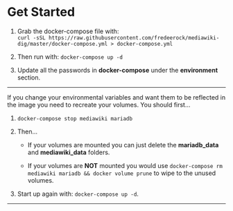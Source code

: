 # Get Started

1. Grab the docker-compose file with:  
`curl -sSL https://raw.githubusercontent.com/fredeerock/mediawiki-dig/master/docker-compose.yml > docker-compose.yml`

2. Then run with: `docker-compose up -d`

3. Update all the passwords in **docker-compose** under the **environment** section.

---

If you change your environmental variables and want them to be reflected in the image you need to recreate your volumes. You should first...   

1. `docker-compose stop mediawiki mariadb`

3. Then...

    - If your volumes are mounted you can just delete the **mariadb_data** and **mediawiki_data** folders.

    - If your volumes are **NOT** mounted you would use `docker-compose rm mediawiki mariadb && docker volume prune` to wipe to the unused volumes.

2. Start up again with: `docker-compose up -d`.

--- 

